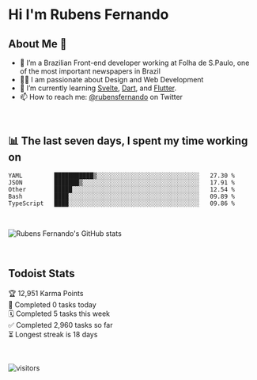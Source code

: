 # Hi I'm Rubens Fernando

## About Me 🚀

- 🌱 I’m a Brazilian Front-end developer working at Folha de S.Paulo, one of the most important newspapers in Brazil
- 👨‍💻 I am passionate about Design and Web Development
- 📖 I’m currently learning [Svelte](https://svelte.dev/), [Dart](https://dart.dev/), and [Flutter](https://flutter.dev/).
- 📫 How to reach me: [@rubensfernando](https://twitter.com/rubensfernando) on Twitter

<br />

## 📊 The last seven days, I spent my time working on

<!--START_SECTION:waka-->
```text
YAML         ███████████▒░░░░░░░░░░░░░░░░░░░░░░░░░░░░░   27.30 % 
JSON         ███████▒░░░░░░░░░░░░░░░░░░░░░░░░░░░░░░░░░   17.91 % 
Other        █████░░░░░░░░░░░░░░░░░░░░░░░░░░░░░░░░░░░░   12.54 % 
Bash         ████░░░░░░░░░░░░░░░░░░░░░░░░░░░░░░░░░░░░░   09.89 % 
TypeScript   ████░░░░░░░░░░░░░░░░░░░░░░░░░░░░░░░░░░░░░   09.86 % 
```
<!--END_SECTION:waka-->

<br />

![Rubens Fernando's GitHub stats](https://github-readme-stats.vercel.app/api?username=rubensfernando&show_icons=true&hide_border=true)

<br />

## Todoist Stats

<!-- TODO-IST:START -->
🏆  12,951 Karma Points           
🌸  Completed 0 tasks today           
🗓  Completed 5 tasks this week           
✅  Completed 2,960 tasks so far           
⏳  Longest streak is 18 days
<!-- TODO-IST:END -->

<br>

![visitors](https://visitor-badge.laobi.icu/badge?page_id=rubensfernando.rubensfernando)
